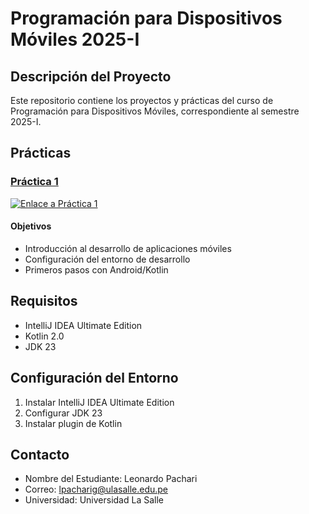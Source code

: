 # Programación para Dispositivos Móviles 2025-I

## Descripción del Proyecto
Este repositorio contiene los proyectos y prácticas del curso de Programación para Dispositivos Móviles, correspondiente al semestre 2025-I.

## Prácticas

### [Práctica 1](Practica-1)
[![Enlace a Práctica 1](https://img.shields.io/badge/Ir%20a-Práctica%201-blue)](Practica-1)

#### Objetivos
- Introducción al desarrollo de aplicaciones móviles
- Configuración del entorno de desarrollo
- Primeros pasos con Android/Kotlin

## Requisitos
- IntelliJ IDEA Ultimate Edition
- Kotlin 2.0
- JDK 23

## Configuración del Entorno
1. Instalar IntelliJ IDEA Ultimate Edition
2. Configurar JDK 23
3. Instalar plugin de Kotlin

## Contacto
- Nombre del Estudiante: Leonardo Pachari
- Correo: lpacharig@ulasalle.edu.pe
- Universidad: Universidad La Salle
